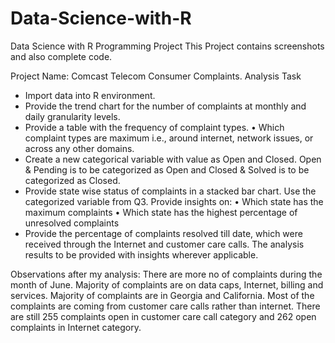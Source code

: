 # Data-Science-with-R
Data Science with R Programming Project
This Project contains screenshots and also complete code.

Project Name: Comcast Telecom Consumer Complaints.
Analysis Task
- Import data into R environment.
- Provide the trend chart for the number of complaints at monthly and daily granularity levels.
- Provide a table with the frequency of complaint types.
•	Which complaint types are maximum i.e., around internet, network issues, or across any other domains.
- Create a new categorical variable with value as Open and Closed. Open & Pending is to be categorized as Open and Closed & Solved is to be categorized as Closed.
- Provide state wise status of complaints in a stacked bar chart. Use the categorized variable from Q3. Provide insights on:
•	Which state has the maximum complaints
•	Which state has the highest percentage of unresolved complaints
- Provide the percentage of complaints resolved till date, which were received through the Internet and customer care calls.
The analysis results to be provided with insights wherever applicable.

Observations after my analysis:
There are more no of complaints during the month of June. 
Majority of complaints are on data caps, Internet, billing and services. 
Majority of complaints are in Georgia and California.
Most of the complaints are coming from customer care calls rather than internet.
There are still 255 complaints open in customer care call category and 262 open complaints in Internet category.


